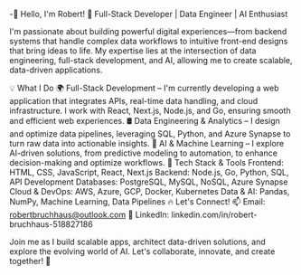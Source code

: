 -👋 Hello, I'm Robert!
🚀 Full-Stack Developer | Data Engineer | AI Enthusiast

I'm passionate about building powerful digital experiences—from backend systems that handle complex data workflows to intuitive front-end designs that bring ideas to life. My expertise lies at the intersection of data engineering, full-stack development, and AI, allowing me to create scalable, data-driven applications.

💡 What I Do
🌍 Full-Stack Development – I'm currently developing a web application that integrates APIs, real-time data handling, and cloud infrastructure. I work with React, Next.js, Node.js, and Go, ensuring smooth and efficient web experiences.
🛢️ Data Engineering & Analytics – I design and optimize data pipelines, leveraging SQL, Python, and Azure Synapse to turn raw data into actionable insights.
🤖 AI & Machine Learning – I explore AI-driven solutions, from predictive modeling to automation, to enhance decision-making and optimize workflows.
🧰 Tech Stack & Tools
Frontend: HTML, CSS, JavaScript, React, Next.js
Backend: Node.js, Go, Python, SQL, API Development
Databases: PostgreSQL, MySQL, NoSQL, Azure Synapse
Cloud & DevOps: AWS, Azure, GCP, Docker, Kubernetes
Data & AI: Pandas, NumPy, Machine Learning, Data Pipelines
🔥 Let's Connect!
📫 Email: robertbruchhaus@outlook.com
🔗 LinkedIn: linkedin.com/in/robert-bruchhaus-518827186

Join me as I build scalable apps, architect data-driven solutions, and explore the evolving world of AI. Let's collaborate, innovate, and create together! 🚀

<!---
rlabs-github/rlabs-github is a ✨ special ✨ repository because its `README.md` (this file) appears on your GitHub profile.
You can click the Preview link to take a look at your changes.
--->
